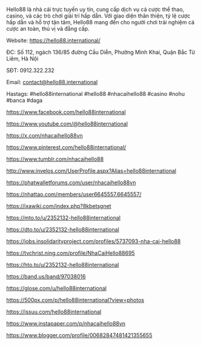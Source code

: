 Hello88 là nhà cái trực tuyến uy tín, cung cấp dịch vụ cá cược thể thao, casino, và các trò chơi giải trí hấp dẫn. Với giao diện thân thiện, tỷ lệ cược hấp dẫn và hỗ trợ tận tâm, Hello88 mang đến cho người chơi trải nghiệm cá cược an toàn, thú vị và đẳng cấp.

Website: https://hello88.international/

ĐC: Số 112, ngách 136/85 đường Cầu Diễn, Phường Minh Khai, Quận Bắc Từ Liêm, Hà Nội

SĐT: 0912.322.232

Email: contact@hello88.international

Hastags: #hello88international #hello88 #nhacaihello88 #casino #nohu #banca #daga



https://www.facebook.com/hello88international

https://www.youtube.com/@hello88international

https://x.com/nhacaihello88vn

https://www.pinterest.com/hello88international/

https://www.tumblr.com/nhacaihello88

http://www.invelos.com/UserProfile.aspx?Alias=hello88international

https://phatwalletforums.com/user/nhacaihello88vn

https://nhattao.com/members/user6645557.6645557/

https://ixawiki.com/index.php?8kbetsgnet

https://mto.to/u/2352132-hello88international

https://dto.to/u/2352132-hello88international

https://jobs.insolidarityproject.com/profiles/5737093-nha-cai-hello88

https://tvchrist.ning.com/profile/NhaCaiHello88695

https://hto.to/u/2352132-hello88international

https://band.us/band/97038016

https://glose.com/u/hello88international

https://500px.com/p/hello88international?view=photos

https://issuu.com/hello88international

https://www.instapaper.com/p/nhacaihello88vn

https://www.blogger.com/profile/00682847481421355655